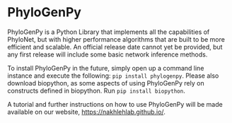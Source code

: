 # PhyloGenPy

PhyloGenPy is a Python Library that implements all the capabilities of PhyloNet, but with higher performance algorithms that are built to be more efficient and scalable.
An official release date cannot yet be provided, but any first release will include some basic network inference methods.

To install PhyloGenPy in the future, simply open up a command line instance and execute the following:
`pip install phylogenpy`. Please also download biopython, as some aspects of using PhyloGenPy rely on constructs defined in biopython.
Run `pip install biopython`.

A tutorial and further instructions on how to use PhyloGenPy will be made available on our website, https://nakhlehlab.github.io/.
